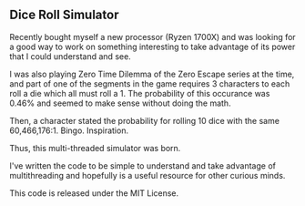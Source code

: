 ## Dice Roll Simulator

Recently bought myself a new processor (Ryzen 1700X) and was looking for a good way to work on something interesting to take advantage of its power that I could understand and see.

I was also playing Zero Time Dilemma of the Zero Escape series at the time, and part of one of the segments in the game requires 3 characters to each roll a die which all must roll a 1. The probability of this occurance was 0.46% and seemed to make sense without doing the math.

Then, a character stated the probability for rolling 10 dice with the same 60,466,176:1. Bingo. Inspiration.

Thus, this multi-threaded simulator was born.

I've written the code to be simple to understand and take advantage of multithreading and hopefully is a useful resource for other curious minds.

This code is released under the MIT License.